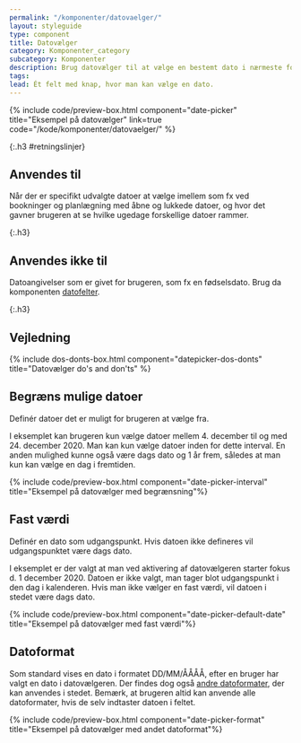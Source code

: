 ```yaml
---
permalink: "/komponenter/datovaelger/"
layout: styleguide
type: component
title: Datovælger
category: Komponenter_category
subcategory: Komponenter
description: Brug datovælger til at vælge en bestemt dato i nærmeste fortid eller fremtid
tags: 
lead: Ét felt med knap, hvor man kan vælge en dato.
---
```


{% include code/preview-box.html component="date-picker" title="Eksempel på datovælger" link=true code="/kode/komponenter/datovaelger/" %}

{:.h3 #retningslinjer}
## Anvendes til
Når der er specifikt udvalgte datoer at vælge imellem som fx ved bookninger og planlægning med åbne og lukkede datoer, og hvor det gavner brugeren at se hvilke ugedage forskellige datoer rammer.

{:.h3}
## Anvendes ikke til

Datoangivelser som er givet for brugeren, som fx en fødselsdato. Brug da komponenten <a href="/komponenter/datofelter/">datofelter</a>.

{:.h3}
## Vejledning

{% include dos-donts-box.html component="datepicker-dos-donts" title="Datovælger do's and don'ts" %}

## Begræns mulige datoer
Definér datoer det er muligt for brugeren at vælge fra.

I eksemplet kan brugeren kun vælge datoer mellem 4. december til og med 24. december 2020. Man kan kun vælge datoer inden for dette interval. En anden mulighed kunne også være dags dato og 1 år frem, således at man kun kan vælge en dag i fremtiden.

{% include code/preview-box.html component="date-picker-interval" title="Eksempel på datovælger med begrænsning"%}

## Fast værdi
Definér en dato som udgangspunkt. Hvis datoen ikke defineres vil udgangspunktet være dags dato.

I eksemplet er der valgt at man ved aktivering af datovælgeren starter fokus d. 1 december 2020. Datoen er ikke valgt, man tager blot udgangspunkt i den dag i kalenderen. Hvis man ikke vælger en fast værdi, vil datoen i stedet være dags dato.

{% include code/preview-box.html component="date-picker-default-date" title="Eksempel på datovælger med fast værdi"%}

## Datoformat
Som standard vises en dato i formatet DD/MM/ÅÅÅÅ, efter en bruger har valgt en dato i datovælgeren. Der findes dog også <a href="/kode/komponenter/datovaelger/#datoformat">andre datoformater</a>, der kan anvendes i stedet. Bemærk, at brugeren altid kan anvende alle datoformater, hvis de selv indtaster datoen i feltet.

{% include code/preview-box.html component="date-picker-format" title="Eksempel på datovælger med andet datoformat"%}